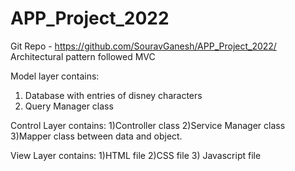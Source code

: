 # APP_Project_2022
Git Repo - https://github.com/SouravGanesh/APP_Project_2022/
Architectural pattern followed MVC

Model layer contains:
1) Database with entries of disney characters
2) Query Manager class

Control Layer contains:
1)Controller class
2)Service Manager class
3)Mapper class between data and object.

View Layer contains:
1)HTML file
2)CSS file 
3) Javascript file
